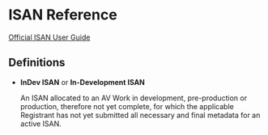 # ISAN Reference

[Official ISAN User Guide](http://www.isan.org/docs/isan_user_guide.pdf)

## Definitions

*  **InDev ISAN** or **In-Development ISAN**

    An ISAN allocated to an AV Work in development, pre-production or production,
    therefore not yet complete, for which the applicable Registrant has not yet
    submitted all necessary and final metadata for an active ISAN.
